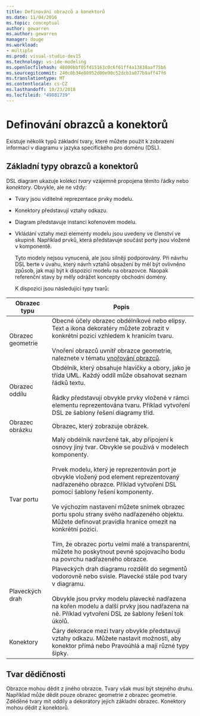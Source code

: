 ```yaml
---
title: Definování obrazců a konektorů
ms.date: 11/04/2016
ms.topic: conceptual
author: gewarren
ms.author: gewarren
manager: douge
ms.workload:
- multiple
ms.prod: visual-studio-dev15
ms.technology: vs-ide-modeling
ms.openlocfilehash: 48000bbf05fd15163c0c6f61ff4a13838aaf75b6
ms.sourcegitcommit: 240c8b34e80952d00e90c52dcb1a077b9aff47f6
ms.translationtype: MT
ms.contentlocale: cs-CZ
ms.lasthandoff: 10/23/2018
ms.locfileid: "49881739"
---
```

# <a name="defining-shapes-and-connectors"></a>Definování obrazců a konektorů
Existuje několik typů základní tvary, které můžete použít k zobrazení informací v diagramu v jazyka specifického pro doménu (DSL).

##  <a name="shapeTypes"></a> Základní typy obrazců a konektorů
 DSL diagram ukazuje kolekci *tvary* vzájemně propojena těmito řádky nebo *konektory*.  Obvykle, ale ne vždy:

- Tvary jsou viditelné reprezentace prvky modelu.

- Konektory představují vztahy odkazu.

- Diagram představuje instanci kořenovém modelu.

- Vkládání vztahy mezi elementy modelu jsou uvedeny ve členství ve skupině. Například prvků, která představuje součást porty jsou vložené v komponentě.

  Tyto modely nejsou vynucená, ale jsou silněji podporovány. Při návrhu DSL berte v úvahu, který návrh vztahů obsažení by měl být ovlivněno způsob, jak mají být k dispozici modelu na obrazovce. Naopak referenční stavy by měly odrážet koncepty obchodní domény.

  K dispozici jsou následující typy tvarů:

|Obrazec typu|Popis|
|-|-|
|Obrazec geometrie|Obecné účely obrazec obdélníkové nebo elipsy. Text a ikona dekoratéry můžete zobrazit v konkrétní pozici vzhledem k hranicím tvaru.<br /><br /> Vnoření obrazců uvnitř obrazce geometrie, naleznete v tématu [vnořování obrazců](../modeling/nesting-shapes.md).|
|Obrazec oddílu|Obdélník, který obsahuje hlavičky a obory, jako je třída UML. Každý oddíl může obsahovat seznam řádků textu.<br /><br /> Řádky představují obvykle prvky vložené v rámci elementu reprezentována tvaru. Příklad vytvoření DSL ze šablony řešení diagramy tříd.|
|Obrazec obrázku|Obrazec, který zobrazuje obrázek.|
|Tvar portu|Malý obdélník navržené tak, aby připojení k osnovy jiný tvar. Obvykle se používá v modelech komponenty.<br /><br /> Prvek modelu, který je reprezentován port je obvykle vložený pod element reprezentovaný nadřazeného obrazce. Příklad vytvoření DSL pomocí šablony řešení komponenty.<br /><br /> Ve výchozím nastavení můžete snímek obrazec portu spolu strany svého nadřazeného objektu. Můžete definovat pravidla hranice omezit na konkrétní pozici.<br /><br /> Tím, že obrazec portu velmi malé a transparentní, můžete ho poskytnout pevné spojovacího bodu na povrchu nadřazeného obrazce.|
|Plaveckých drah|Plaveckých drah diagramu rozdělit do segmentů vodorovně nebo svisle. Plavecké stále pod tvary v diagramu.<br /><br /> Obvykle jsou prvky modelu plavecké nadřazena na kořen modelu a další prvky jsou nadřazena na ně. Příklad vytvoření DSL ze šablony řešení tok úkolů.|
|Konektory|Čáry dekorace mezi tvary obvykle představují vztahy odkazu. Můžete nastavit možnosti, aby konektor přímá nebo Pravoúhlá a mají různé typy šipky.|

##  <a name="shapeInheritance"></a> Tvar dědičnosti
 Obrazce mohou dědit z jiného obrazce. Tvary však musí být stejného druhu. Například může dědit pouze obrazec geometrie z obrazec geometrie. Zděděné tvary mít oddíly a dekorátory jejich základní obrazec. Konektory mohou dědit z konektorů.